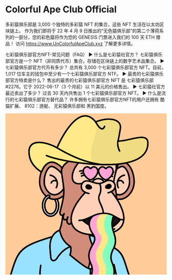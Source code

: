# Colorful Ape Club Official

多彩猿俱乐部是 3,000 个独特的多彩猿 NFT 的集合，这些 NFT 生活在以太坊区块链上。 作为我们即将于 22 年 4 月 9 日推出的“无色猿俱乐部”的第二个薄荷系列的一部分，您的彩色猿将作为您的 GENESIS 门票进入我们的 100 天 ETH 赠品！ 访问 https://www.UnColorfulApeClub.xyz 了解更多详情。

七彩猿俱乐部官方NFT-常见问题（FAQ）
▶ 什么是七彩猿社官方？
七彩猿俱乐部官方是一个 NFT（非同质代币）集合。存储在区块链上的数字艺术品集合。
▶ 七彩猿俱乐部官方代币有多少？
总共有 3,000 个七彩猿俱乐部官方 NFT。目前，1,017 位车主的钱包中至少有一个七彩猿俱乐部官方 NTF。
▶ 最贵的七彩猿俱乐部官方特卖是什么？
售出的最贵的七彩猿俱乐部官方 NFT 是 七彩猿俱乐部 #2276。它于 2022-06-17（3 个月前）以 11 美元的价格售出。
▶ 七彩猿社官方最近卖出了多少？
过去 30 天内共售出 1 个七彩猿俱乐部官方 NFT。
▶ 什么是流行的七彩猿俱乐部官方替代品？
许多拥有七彩猿俱乐部官方NFT的用户还拥有 酷猫扩展、 8102：游艇、 无彩猿俱乐部和 黑豹国度。

![NFT](微信截图_20220902160605.png)
